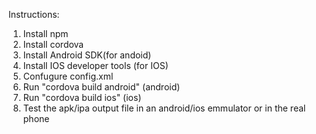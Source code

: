 Instructions:
1. Install npm
2. Install cordova
3. Install Android SDK(for andoid)
4. Install IOS developer tools (for IOS)
5. Confugure config.xml
6. Run "cordova build android" (android)
7. Run "cordova build ios" (ios)
8. Test the apk/ipa output file in an android/ios emmulator or in the real phone
